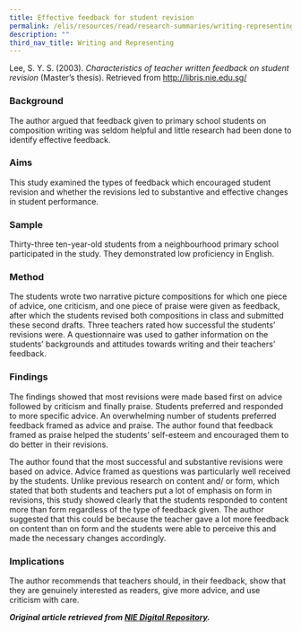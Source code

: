 ```yaml
---
title: Effective feedback for student revision
permalink: /elis/resources/read/research-summaries/writing-representing/effective-feedback-for-student-revision/
description: ""
third_nav_title: Writing and Representing
---
```

Lee, S. Y. S. (2003). _Characteristics of teacher written feedback on student revision_ (Master’s thesis). Retrieved from http://libris.nie.edu.sg/

### Background

The author argued that feedback given to primary school students on composition writing was seldom helpful and little research had been done to identify effective feedback.

### Aims

This study examined the types of feedback which encouraged student revision and whether the revisions led to substantive and effective changes in student performance.

### Sample

Thirty-three ten-year-old students from a neighbourhood primary school participated in the study. They demonstrated low proficiency in English.

### Method

The students wrote two narrative picture compositions for which one piece of advice, one criticism, and one piece of praise were given as feedback, after which the students revised both compositions in class and submitted these second drafts. Three teachers rated how successful the students’ revisions were. A questionnaire was used to gather information on the students’ backgrounds and attitudes towards writing and their teachers’ feedback.

### Findings

The findings showed that most revisions were made based first on advice followed by criticism and finally praise. Students preferred and responded to more specific advice. An overwhelming number of students preferred feedback framed as advice and praise. The author found that feedback framed as praise helped the students’ self-esteem and encouraged them to do better in their revisions.

The author found that the most successful and substantive revisions were based on advice. Advice framed as questions was particularly well received by the students. Unlike previous research on content and/ or form, which stated that both students and teachers put a lot of emphasis on form in revisions, this study showed clearly that the students responded to content more than form regardless of the type of feedback given. The author suggested that this could be because the teacher gave a lot more feedback on content than on form and the students were able to perceive this and made the necessary changes accordingly.

### Implications

The author recommends that teachers should, in their feedback, show that they are genuinely interested as readers, give more advice, and use criticism with care.


**_Original article retrieved from [NIE Digital Repository](https://repository.nie.edu.sg/)._**